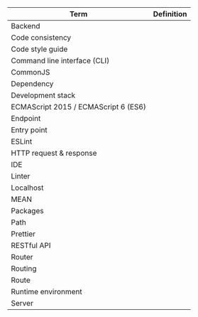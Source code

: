 | Term                                 | Definition |
|--------------------------------------|------------|
| Backend                              |            |
| Code consistency                     |            |
| Code style guide                     |            |
| Command line interface (CLI)         |            |
| CommonJS                             |            |
| Dependency                           |            |
| Development stack                    |            |
| ECMAScript 2015 / ECMAScript 6 (ES6) |            |
| Endpoint                             |            |
| Entry point                          |            |
| ESLint                               |            |
| HTTP request & response              |            |
| IDE                                  |            |
| Linter                               |            |
| Localhost                            |            |
| MEAN                                 |            |
| Packages                             |            |
| Path                                 |            |
| Prettier                             |            |
| RESTful API                          |            |
| Router                               |            |
| Routing                              |            |
| Route                                |            |
| Runtime environment                  |            |
| Server                               |            |
